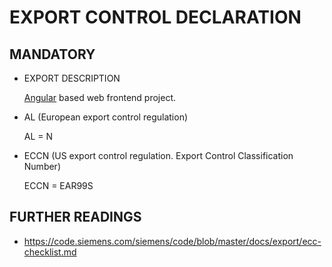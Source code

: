 # EXPORT CONTROL DECLARATION

## MANDATORY

- EXPORT DESCRIPTION

  [Angular](https://angular.io/) based web frontend project. 

- AL (European export control regulation)

  AL = N

- ECCN (US export control regulation. Export Control Classification Number)

  ECCN = EAR99S

## FURTHER READINGS

- https://code.siemens.com/siemens/code/blob/master/docs/export/ecc-checklist.md
